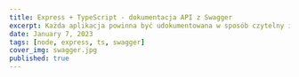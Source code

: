 ```yaml
---
title: Express + TypeScript - dokumentacja API z Swagger
excerpt: Każda aplikacja powinna być udokumentowana w sposób czytelny i wyczerpujący. API pisane w Express i TS można bardzo łatwo wzbogacić o świetną dokumentację przy pomocy Swagger'a.
date: January 7, 2023
tags: [node, express, ts, swagger]
cover_img: swagger.jpg
published: true
---
```

